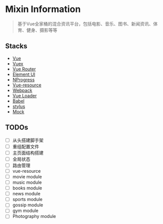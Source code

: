# Mixin Information

> 基于Vue全家桶的混合资讯平台，包括电影、音乐、图书、新闻资讯、体育、健身、摄影等等

## Stacks
- [Vue](http://vuejs.org/)
- [Vuex](https://github.com/vuejs/vuex)
- [Vue Router](https://github.com/vuejs/vue-router)
- [Element UI](https://github.com/ElemeFE/element)
- [NProgress](https://github.com/rstacruz/nprogress)
- [Vue-resource](https://github.com/pagekit/vue-resource)
- [Webpack](https://webpack.js.org/)
- [Vue Loader](http://vuejs.github.io/vue-loader)
- [Babel](https://babeljs.io/)
- [stylus](http://www.zhangxinxu.com/jq/stylus/conditionals.php)
- [Mock](http://mockjs.com/)

## TODOs


- [ ] 从头搭建脚手架
- [ ] 重组配置文件
- [ ] 主页面结构搭建
- [ ] 全局状态
- [ ] 路由管理
- [ ] vue-resource
- [ ] movie module
- [ ] music module
- [ ] books module
- [ ] news module
- [ ] sports module
- [ ] gossip module
- [ ] gym module
- [ ] Photography module